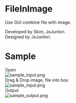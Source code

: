 # FileInImage

Use GUI combine file with image.

Developed by Skim, JoJunIori.  
Designed by JoJunIori.

# Sample
Open  
![sample_input.png](https://github.com/jojuniori/FileInImage/blob/master/sample_open.png)  
Drag & Drop image, file into box  
![sample_input.png](https://github.com/jojuniori/FileInImage/blob/master/sample_input.png)  
Output  
![sample_output.png](https://github.com/jojuniori/FileInImage/blob/master/sample_output.png)  
